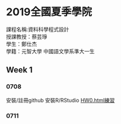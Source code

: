 # 2019全國夏季學院
  課程名稱:資料科學程式設計  
  授課教授：蔡芸琤  
  學生：鄭仕杰  
  學籍：元智大學 中國語文學系準大一生

## Week 1
 
### 0708
   安裝/註冊github
   安裝R/RStudio
   [HW0.html練習](https://github.com/Jack112589/Jack-Zheng/blob/master/Week%201/HW0.html) 
 
### 0711


